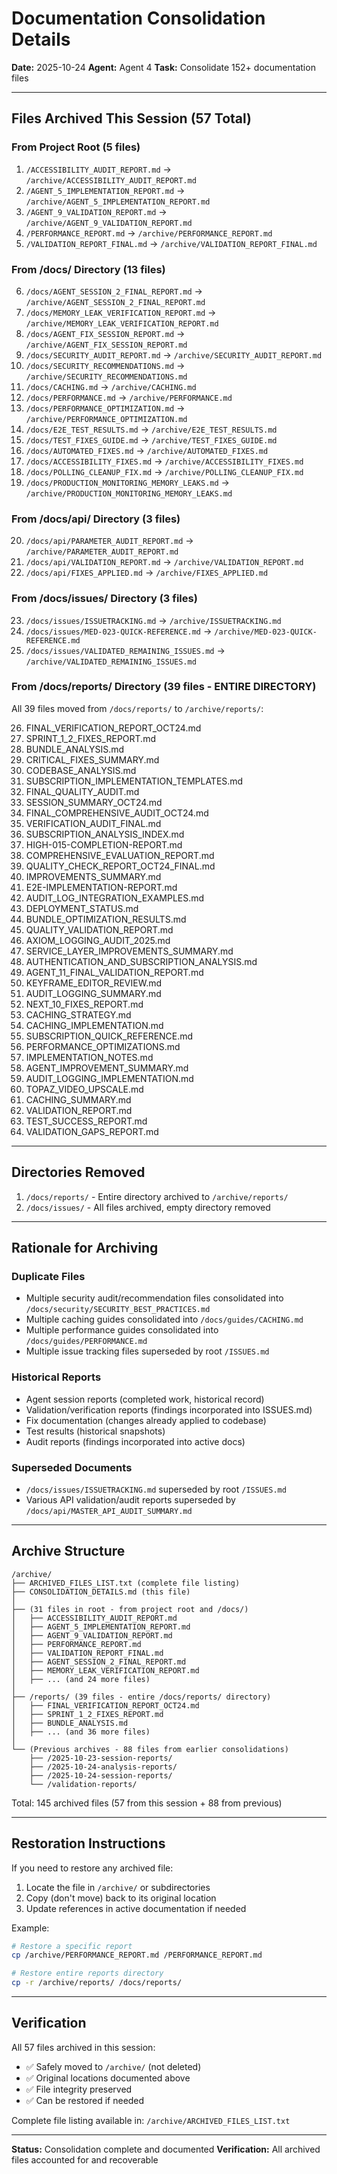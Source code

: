 # Documentation Consolidation Details

**Date:** 2025-10-24
**Agent:** Agent 4
**Task:** Consolidate 152+ documentation files

---

## Files Archived This Session (57 Total)

### From Project Root (5 files)

1. `/ACCESSIBILITY_AUDIT_REPORT.md` → `/archive/ACCESSIBILITY_AUDIT_REPORT.md`
2. `/AGENT_5_IMPLEMENTATION_REPORT.md` → `/archive/AGENT_5_IMPLEMENTATION_REPORT.md`
3. `/AGENT_9_VALIDATION_REPORT.md` → `/archive/AGENT_9_VALIDATION_REPORT.md`
4. `/PERFORMANCE_REPORT.md` → `/archive/PERFORMANCE_REPORT.md`
5. `/VALIDATION_REPORT_FINAL.md` → `/archive/VALIDATION_REPORT_FINAL.md`

### From /docs/ Directory (13 files)

6. `/docs/AGENT_SESSION_2_FINAL_REPORT.md` → `/archive/AGENT_SESSION_2_FINAL_REPORT.md`
7. `/docs/MEMORY_LEAK_VERIFICATION_REPORT.md` → `/archive/MEMORY_LEAK_VERIFICATION_REPORT.md`
8. `/docs/AGENT_FIX_SESSION_REPORT.md` → `/archive/AGENT_FIX_SESSION_REPORT.md`
9. `/docs/SECURITY_AUDIT_REPORT.md` → `/archive/SECURITY_AUDIT_REPORT.md`
10. `/docs/SECURITY_RECOMMENDATIONS.md` → `/archive/SECURITY_RECOMMENDATIONS.md`
11. `/docs/CACHING.md` → `/archive/CACHING.md`
12. `/docs/PERFORMANCE.md` → `/archive/PERFORMANCE.md`
13. `/docs/PERFORMANCE_OPTIMIZATION.md` → `/archive/PERFORMANCE_OPTIMIZATION.md`
14. `/docs/E2E_TEST_RESULTS.md` → `/archive/E2E_TEST_RESULTS.md`
15. `/docs/TEST_FIXES_GUIDE.md` → `/archive/TEST_FIXES_GUIDE.md`
16. `/docs/AUTOMATED_FIXES.md` → `/archive/AUTOMATED_FIXES.md`
17. `/docs/ACCESSIBILITY_FIXES.md` → `/archive/ACCESSIBILITY_FIXES.md`
18. `/docs/POLLING_CLEANUP_FIX.md` → `/archive/POLLING_CLEANUP_FIX.md`
19. `/docs/PRODUCTION_MONITORING_MEMORY_LEAKS.md` → `/archive/PRODUCTION_MONITORING_MEMORY_LEAKS.md`

### From /docs/api/ Directory (3 files)

20. `/docs/api/PARAMETER_AUDIT_REPORT.md` → `/archive/PARAMETER_AUDIT_REPORT.md`
21. `/docs/api/VALIDATION_REPORT.md` → `/archive/VALIDATION_REPORT.md`
22. `/docs/api/FIXES_APPLIED.md` → `/archive/FIXES_APPLIED.md`

### From /docs/issues/ Directory (3 files)

23. `/docs/issues/ISSUETRACKING.md` → `/archive/ISSUETRACKING.md`
24. `/docs/issues/MED-023-QUICK-REFERENCE.md` → `/archive/MED-023-QUICK-REFERENCE.md`
25. `/docs/issues/VALIDATED_REMAINING_ISSUES.md` → `/archive/VALIDATED_REMAINING_ISSUES.md`

### From /docs/reports/ Directory (39 files - ENTIRE DIRECTORY)

All 39 files moved from `/docs/reports/` to `/archive/reports/`:

26. FINAL_VERIFICATION_REPORT_OCT24.md
27. SPRINT_1_2_FIXES_REPORT.md
28. BUNDLE_ANALYSIS.md
29. CRITICAL_FIXES_SUMMARY.md
30. CODEBASE_ANALYSIS.md
31. SUBSCRIPTION_IMPLEMENTATION_TEMPLATES.md
32. FINAL_QUALITY_AUDIT.md
33. SESSION_SUMMARY_OCT24.md
34. FINAL_COMPREHENSIVE_AUDIT_OCT24.md
35. VERIFICATION_AUDIT_FINAL.md
36. SUBSCRIPTION_ANALYSIS_INDEX.md
37. HIGH-015-COMPLETION-REPORT.md
38. COMPREHENSIVE_EVALUATION_REPORT.md
39. QUALITY_CHECK_REPORT_OCT24_FINAL.md
40. IMPROVEMENTS_SUMMARY.md
41. E2E-IMPLEMENTATION-REPORT.md
42. AUDIT_LOG_INTEGRATION_EXAMPLES.md
43. DEPLOYMENT_STATUS.md
44. BUNDLE_OPTIMIZATION_RESULTS.md
45. QUALITY_VALIDATION_REPORT.md
46. AXIOM_LOGGING_AUDIT_2025.md
47. SERVICE_LAYER_IMPROVEMENTS_SUMMARY.md
48. AUTHENTICATION_AND_SUBSCRIPTION_ANALYSIS.md
49. AGENT_11_FINAL_VALIDATION_REPORT.md
50. KEYFRAME_EDITOR_REVIEW.md
51. AUDIT_LOGGING_SUMMARY.md
52. NEXT_10_FIXES_REPORT.md
53. CACHING_STRATEGY.md
54. CACHING_IMPLEMENTATION.md
55. SUBSCRIPTION_QUICK_REFERENCE.md
56. PERFORMANCE_OPTIMIZATIONS.md
57. IMPLEMENTATION_NOTES.md
58. AGENT_IMPROVEMENT_SUMMARY.md
59. AUDIT_LOGGING_IMPLEMENTATION.md
60. TOPAZ_VIDEO_UPSCALE.md
61. CACHING_SUMMARY.md
62. VALIDATION_REPORT.md
63. TEST_SUCCESS_REPORT.md
64. VALIDATION_GAPS_REPORT.md

---

## Directories Removed

1. `/docs/reports/` - Entire directory archived to `/archive/reports/`
2. `/docs/issues/` - All files archived, empty directory removed

---

## Rationale for Archiving

### Duplicate Files
- Multiple security audit/recommendation files consolidated into `/docs/security/SECURITY_BEST_PRACTICES.md`
- Multiple caching guides consolidated into `/docs/guides/CACHING.md`
- Multiple performance guides consolidated into `/docs/guides/PERFORMANCE.md`
- Multiple issue tracking files superseded by root `/ISSUES.md`

### Historical Reports
- Agent session reports (completed work, historical record)
- Validation/verification reports (findings incorporated into ISSUES.md)
- Fix documentation (changes already applied to codebase)
- Test results (historical snapshots)
- Audit reports (findings incorporated into active docs)

### Superseded Documents
- `/docs/issues/ISSUETRACKING.md` superseded by root `/ISSUES.md`
- Various API validation/audit reports superseded by `/docs/api/MASTER_API_AUDIT_SUMMARY.md`

---

## Archive Structure

```
/archive/
├── ARCHIVED_FILES_LIST.txt (complete file listing)
├── CONSOLIDATION_DETAILS.md (this file)
│
├── (31 files in root - from project root and /docs/)
│   ├── ACCESSIBILITY_AUDIT_REPORT.md
│   ├── AGENT_5_IMPLEMENTATION_REPORT.md
│   ├── AGENT_9_VALIDATION_REPORT.md
│   ├── PERFORMANCE_REPORT.md
│   ├── VALIDATION_REPORT_FINAL.md
│   ├── AGENT_SESSION_2_FINAL_REPORT.md
│   ├── MEMORY_LEAK_VERIFICATION_REPORT.md
│   ├── ... (and 24 more files)
│
├── /reports/ (39 files - entire /docs/reports/ directory)
│   ├── FINAL_VERIFICATION_REPORT_OCT24.md
│   ├── SPRINT_1_2_FIXES_REPORT.md
│   ├── BUNDLE_ANALYSIS.md
│   ├── ... (and 36 more files)
│
└── (Previous archives - 88 files from earlier consolidations)
    ├── /2025-10-23-session-reports/
    ├── /2025-10-24-analysis-reports/
    ├── /2025-10-24-session-reports/
    └── /validation-reports/
```

Total: 145 archived files (57 from this session + 88 from previous)

---

## Restoration Instructions

If you need to restore any archived file:

1. Locate the file in `/archive/` or subdirectories
2. Copy (don't move) back to its original location
3. Update references in active documentation if needed

Example:
```bash
# Restore a specific report
cp /archive/PERFORMANCE_REPORT.md /PERFORMANCE_REPORT.md

# Restore entire reports directory
cp -r /archive/reports/ /docs/reports/
```

---

## Verification

All 57 files archived in this session:
- ✅ Safely moved to `/archive/` (not deleted)
- ✅ Original locations documented above
- ✅ File integrity preserved
- ✅ Can be restored if needed

Complete file listing available in: `/archive/ARCHIVED_FILES_LIST.txt`

---

**Status:** Consolidation complete and documented
**Verification:** All archived files accounted for and recoverable
